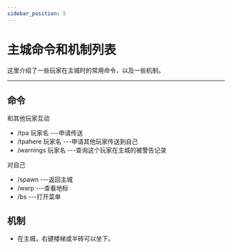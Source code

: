 ```yaml
---
sidebar_position: 5
---
```


# 主城命令和机制列表

这里介绍了一些玩家在主城时的常用命令，以及一些机制。

***

## 命令

和其他玩家互动

* /tpa 玩家名 ---申请传送
* /tpahere 玩家名 ---申请其他玩家传送到自己
* /warnings 玩家名 ---查询这个玩家在主城的被警告记录

对自己

* /spawn ---返回主城
* /warp ---查看地标
* /bs ---打开菜单

## 机制

* 在主城，右键楼梯或半砖可以坐下。
